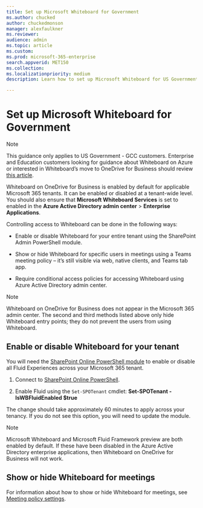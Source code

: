 ```yaml
---
title: Set up Microsoft Whiteboard for Government
ms.author: chucked
author: chuckedmonson
manager: alexfaulkner
ms.reviewer: 
audience: admin
ms.topic: article
ms.custom: 
ms.prod: microsoft-365-enterprise
search.appverid: MET150
ms.collection: 
ms.localizationpriority: medium
description: Learn how to set up Microsoft Whiteboard for US Government - GCC.

---
```


# Set up Microsoft Whiteboard for Government

>[!NOTE]
> This guidance only applies to US Government - GCC customers. Enterprise and Education customers looking for guidance about Whiteboard on Azure or interested in Whiteboard’s move to OneDrive for Business should review [this article](faq.md).

Whiteboard on OneDrive for Business is enabled by default for applicable Microsoft 365 tenants. It can be enabled or disabled at a tenant-wide level. You should also ensure that **Microsoft Whiteboard Services** is set to enabled in the **Azure Active Directory admin center** > **Enterprise Applications**.

Controlling access to Whiteboard can be done in the following ways:

- Enable or disable Whiteboard for your entire tenant using the SharePoint Admin PowerShell module.

- Show or hide Whiteboard for specific users in meetings using a Teams meeting policy – it’s still visible via web, native clients, and Teams tab app.

- Require conditional access policies for accessing Whiteboard using Azure Active Directory admin center.

>[!NOTE]
> Whiteboard on OneDrive for Business does not appear in the Microsoft 365 admin center. The second and third methods listed above only hide Whiteboard entry points; they do not prevent the users from using Whiteboard.

## Enable or disable Whiteboard for your tenant 

You will need the [SharePoint Online PowerShell module](/microsoft-365/enterprise/manage-sharepoint-online-with-microsoft-365-powershell) to enable or disable all Fluid Experiences across your Microsoft 365 tenant.

1. Connect to [SharePoint Online PowerShell](/powershell/sharepoint/sharepoint-online/connect-sharepoint-online?view=sharepoint-ps).

2. Enable Fluid using the <code>Set-SPOTenant</code> cmdlet:
    **Set-SPOTenant -IsWBFluidEnabled $true**

The change should take approximately 60 minutes to apply across your tenancy. If you do not see this option, you will need to update the module.

>[!NOTE]
> Microsoft Whiteboard and Microsoft Fluid Framework preview are both enabled by default. If these have been disabled in the Azure Active Directory enterprise applications, then Whiteboard on OneDrive for Business will not work.

## Show or hide Whiteboard for meetings 

For information about how to show or hide Whiteboard for meetings, see [Meeting policy settings](/microsoftteams/meeting-policies-content-sharing).
